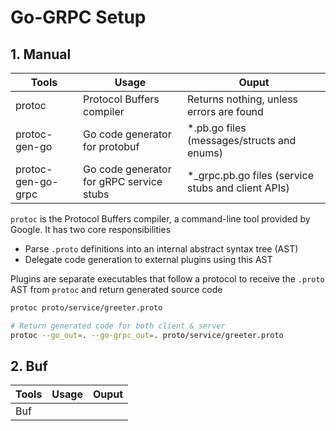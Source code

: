# Go-GRPC Setup

## 1. Manual

| Tools              | Usage                                    | Ouput                                              |
|--------------------|------------------------------------------|----------------------------------------------------|
| protoc             | Protocol Buffers compiler                | Returns nothing, unless errors are found           |
| protoc-gen-go      | Go code generator for protobuf           | *.pb.go files (messages/structs and enums)         |
| protoc-gen-go-grpc | Go code generator for gRPC service stubs | *_grpc.pb.go files (service stubs and client APIs) |

`protoc` is the Protocol Buffers compiler, a command-line tool provided by Google. It has two core responsibilities

- Parse `.proto` definitions into an internal abstract syntax tree (AST)
- Delegate code generation to external plugins using this AST

Plugins are separate executables that follow a protocol to receive the `.proto` AST from `protoc` and return generated source code

```sh
protoc proto/service/greeter.proto

# Return generated code for both client & server
protoc --go_out=. --go-grpc_out=. proto/service/greeter.proto
```

## 2. Buf

| Tools           | Usage           | Ouput |
|-----------------|-----------------|-------|
| Buf             |                 |       |
